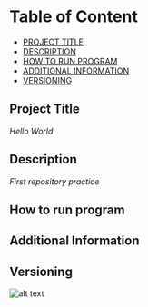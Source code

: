 # **Table of Content**

- [PROJECT TITLE](#Project-Title)
- [DESCRIPTION](#Description)
- [HOW TO RUN PROGRAM](#How-to-run-program)
- [ADDITIONAL INFORMATION](#additional-information)
- [VERSIONING](#versioning)

## Project Title
*Hello World*

## Description
*First repository practice*

## How to run program

## Additional Information

## Versioning

![alt text](image.jpg)
